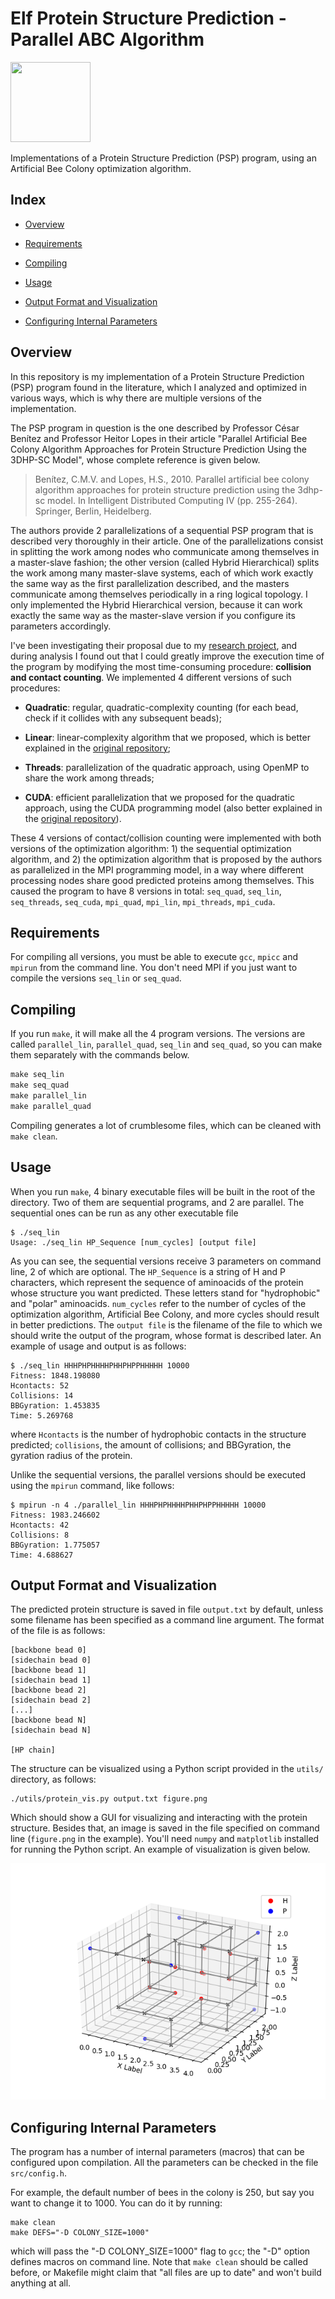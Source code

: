 Elf Protein Structure Prediction - Parallel ABC Algorithm
===

<a href="https://mjsaldanha.com"><img src="https://mjsaldanha.com/images/elf_icon.png" width="128" height="128"></a>

Implementations of a Protein Structure Prediction (PSP) program, using an Artificial Bee Colony optimization algorithm.


Index
---

- [Overview](#overview)

- [Requirements](#requirements)

- [Compiling](#compiling)

- [Usage](#usage)

- [Output Format and Visualization](#output)

- [Configuring Internal Parameters](#configuring)


<a name="overview"></a>
Overview
---

In this repository is my implementation of a Protein Structure Prediction (PSP) program found in the literature, which I analyzed and optimized in various ways, which is why there are multiple versions of the implementation.

The PSP program in question is the one described by Professor César Benítez and Professor Heitor Lopes in their article "Parallel Artificial Bee Colony Algorithm Approaches for Protein Structure Prediction Using the 3DHP-SC Model", whose complete reference is given below.

> Benítez, C.M.V. and Lopes, H.S., 2010. Parallel artificial bee colony algorithm approaches for protein structure prediction using the 3dhp-sc model. In Intelligent Distributed Computing IV (pp. 255-264). Springer, Berlin, Heidelberg.

The authors provide 2 parallelizations of a sequential PSP program that is described very thoroughly in their article. One of the parallelizations consist in splitting the work among nodes who communicate among themselves in a master-slave fashion; the other version (called Hybrid Hierarchical) splits the work among many master-slave systems, each of which work exactly the same way as the first parallelization described, and the masters communicate among themselves periodically in a ring logical topology. I only implemented the Hybrid Hierarchical version, because it can work exactly the same way as the master-slave version if you configure its parameters accordingly.

I've been investigating their proposal due to my [research project](https://mjsaldanha.com/sci-projects/1-psp-project-1/), and during analysis I found out that I could greatly improve the execution time of the program by modifying the most time-consuming procedure: **collision and contact counting**. We implemented 4 different versions of such procedures:

- **Quadratic**: regular, quadratic-complexity counting (for each bead, check if it collides with any subsequent beads);

- **Linear**: linear-complexity algorithm that we proposed, which is better explained in the [original repository](https://github.com/matheushjs/ElfCudaLibs/tree/master/ElfColCnt);

- **Threads**: parallelization of the quadratic approach, using OpenMP to share the work among threads;

- **CUDA**: efficient parallelization that we proposed for the quadratic approach, using the CUDA programming model (also better explained in the [original repository](https://github.com/matheushjs/ElfCudaLibs/tree/master/ElfColCnt)).

These 4 versions of contact/collision counting were implemented with both versions of the optimization algorithm: 1) the sequential optimization algorithm, and 2) the optimization algorithm that is proposed by the authors as parallelized in the MPI programming model, in a way where different processing nodes share good predicted proteins among themselves. This caused the program to have 8 versions in total: `seq_quad`, `seq_lin`, `seq_threads`, `seq_cuda`, `mpi_quad`, `mpi_lin`, `mpi_threads`, `mpi_cuda`.

<a name="requirements"></a>
Requirements
---

For compiling all versions, you must be able to execute `gcc`, `mpicc` and `mpirun` from the command line. You don't need MPI if you just want to compile the versions `seq_lin` or `seq_quad`.


<a name="compiling"></a>
Compiling
---

If you run `make`, it will make all the 4 program versions. The versions are called `parallel_lin`, `parallel_quad`, `seq_lin` and `seq_quad`, so you can make them separately with the commands below.
```makefile
make seq_lin
make seq_quad
make parallel_lin
make parallel_quad
```

Compiling generates a lot of crumblesome files, which can be cleaned with `make clean`.

<a name="usage"></a>
Usage
---

When you run `make`, 4 binary executable files will be built in the root of the directory. Two of them are sequential programs, and 2 are parallel. The sequential ones can be run as any other executable file

```
$ ./seq_lin
Usage: ./seq_lin HP_Sequence [num_cycles] [output file]
```

As you can see, the sequential versions receive 3 parameters on command line, 2 of which are optional. The `HP_Sequence` is a string of H and P characters, which represent the sequence of aminoacids of the protein whose structure you want predicted. These letters stand for "hydrophobic" and "polar" aminoacids. `num_cycles` refer to the number of cycles of the optimization algorithm, Artificial Bee Colony, and more cycles should result in better predictions. The `output file` is the filename of the file to which we should write the output of the program, whose format is described later. An example of usage and output is as follows:

```
$ ./seq_lin HHHPHPHHHHPHHPHPPHHHHH 10000
Fitness: 1848.198080
Hcontacts: 52
Collisions: 14
BBGyration: 1.453835
Time: 5.269768
```

where `Hcontacts` is the number of hydrophobic contacts in the structure predicted; `collisions`, the amount of collisions; and BBGyration, the gyration radius of the protein.

Unlike the sequential versions, the parallel versions should be executed using the `mpirun` command, like follows:

```
$ mpirun -n 4 ./parallel_lin HHHPHPHHHHPHHPHPPHHHHH 10000
Fitness: 1983.246602
Hcontacts: 42
Collisions: 8
BBGyration: 1.775057
Time: 4.688627
```

<a name="output"></a>
Output Format and Visualization
---

The predicted protein structure is saved in file `output.txt` by default, unless some filename has been specified as a command line argument. The format of the file is as follows:

```
[backbone bead 0]
[sidechain bead 0]
[backbone bead 1]
[sidechain bead 1]
[backbone bead 2]
[sidechain bead 2]
[...]
[backbone bead N]
[sidechain bead N]

[HP chain]
```

The structure can be visualized using a Python script provided in the `utils/` directory, as follows:

```
./utils/protein_vis.py output.txt figure.png
```

Which should show a GUI for visualizing and interacting with the protein structure. Besides that, an image is saved in the file specified on command line (`figure.png` in the example). You'll need `numpy` and `matplotlib` installed for running the Python script. An example of visualization is given below.

![](img/protein.png)

<a name="configuring"></a>
Configuring Internal Parameters
---

The program has a number of internal parameters (macros) that can be configured upon compilation. All the parameters can be checked in the file `src/config.h`.

For example, the default number of bees in the colony is 250, but say you want to change it to 1000. You can do it by running:

```
make clean
make DEFS="-D COLONY_SIZE=1000"
```

which will pass the "-D COLONY_SIZE=1000" flag to `gcc`; the "-D" option defines macros on command line. Note that `make clean` should be called before, or Makefile might claim that "all files are up to date" and won't build anything at all.
